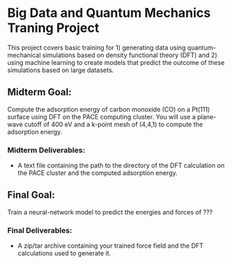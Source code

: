 # Big Data and Quantum Mechanics Traning Project

This project covers basic training for 1) generating data using quantum-mechanical simulations based on density functional theory (DFT) and 2) using machine learning to create models that predict the outcome of these simulations based on large datasets.


## Midterm Goal:
Compute the adsorption energy of carbon monoxide (CO) on a Pt(111) surface using DFT on the PACE computing cluster. You will use a plane-wave cutoff of 400 eV and a k-point mesh of (4,4,1) to compute the adsorption energy.

### Midterm Deliverables:
* A text file containing the path to the directory of the DFT calculation on the PACE cluster and the computed adsorption energy.

## Final Goal:
Train a neural-network model to predict the energies and forces of ???

### Final Deliverables:
* A zip/tar archive containing your trained force field and the DFT calculations used to generate it.
